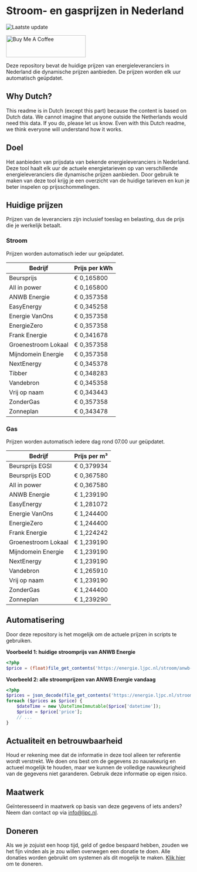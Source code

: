# Stroom- en gasprijzen in Nederland

![Laatste update](https://img.shields.io/badge/laatste%20update-2025--03--07%2019%3A00%20CET-brightgreen)

<a href="https://www.buymeacoffee.com/Lars-" target="_blank"><img src="https://cdn.buymeacoffee.com/buttons/v2/default-orange.png" alt="Buy Me A Coffee" height="60" style="height: 60px !important;width: 217px !important;" ></a>

Deze repository bevat de huidige prijzen van energieleveranciers in Nederland die dynamische prijzen aanbieden. De prijzen worden elk uur automatisch geüpdatet.

## Why Dutch?

This readme is in Dutch (except this part) because the content is based on Dutch data. We cannot imagine that anyone outside the Netherlands would need this data. If you do, please let us know. Even with this Dutch readme, we think
everyone will understand how it works.

## Doel

Het aanbieden van prijsdata van bekende energieleveranciers in Nederland. Deze tool haalt elk uur de actuele energietarieven op van verschillende energieleveranciers die dynamische prijzen aanbieden. Door gebruik te maken van deze tool
krijg je een overzicht van de huidige tarieven en kun je beter inspelen op prijsschommelingen.

## Huidige prijzen

Prijzen van de leveranciers zijn inclusief toeslag en belasting, dus de prijs die je werkelijk betaalt.

### Stroom

Prijzen worden automatisch ieder uur geüpdatet.

 Bedrijf | Prijs per kWh 
---------|---------------
Beursprijs | € 0,165800
All in power | € 0,165800
ANWB Energie | € 0,357358
EasyEnergy | € 0,345258
Energie VanOns | € 0,357358
EnergieZero | € 0,357358
Frank Energie | € 0,341678
Groenestroom Lokaal | € 0,357358
Mijndomein Energie | € 0,357358
NextEnergy | € 0,345378
Tibber | € 0,348283
Vandebron | € 0,345358
Vrij op naam | € 0,343443
ZonderGas | € 0,357358
Zonneplan | € 0,343478


### Gas

Prijzen worden automatisch iedere dag rond 07.00 uur geüpdatet.

 Bedrijf | Prijs per m³ 
---------|--------------
Beursprijs EGSI | € 0,379934
Beursprijs EOD | € 0,367580
All in power | € 0,367580
ANWB Energie | € 1,239190
EasyEnergy | € 1,281072
Energie VanOns | € 1,244400
EnergieZero | € 1,244400
Frank Energie | € 1,224242
Groenestroom Lokaal | € 1,239190
Mijndomein Energie | € 1,239190
NextEnergy | € 1,239190
Vandebron | € 1,265910
Vrij op naam | € 1,239190
ZonderGas | € 1,244400
Zonneplan | € 1,239290


## Automatisering

Door deze repository is het mogelijk om de actuele prijzen in scripts te gebruiken.

**Voorbeeld 1: huidige stroomprijs van ANWB Energie**

```php
<?php
$price = (float)file_get_contents('https://energie.ljpc.nl/stroom/anwb-energie-nu.txt');

```

**Voorbeeld 2: alle stroomprijzen van ANWB Energie vandaag**

```php
<?php
$prices = json_decode(file_get_contents('https://energie.ljpc.nl/stroom/all-in-power-vandaag.json'),true);
foreach ($prices as $price) {
    $dateTime = new \DateTimeImmutable($price['datetime']);
    $price = $price['price'];
    // ...
}
```

## Actualiteit en betrouwbaarheid

Houd er rekening mee dat de informatie in deze tool alleen ter referentie wordt verstrekt. We doen ons best om de gegevens zo nauwkeurig en actueel mogelijk te houden, maar we kunnen de volledige nauwkeurigheid van de gegevens niet
garanderen. Gebruik deze informatie op eigen risico.

## Maatwerk

Geïnteresseerd in maatwerk op basis van deze gegevens of iets anders? Neem dan contact op
via [info@ljpc.nl](mailto:info@ljpc.nl?subject=Energie%20prijzen).

## Doneren

Als we je zojuist een hoop tijd, geld of gedoe bespaard hebben, zouden we het fijn vinden als je zou willen overwegen een
donatie te doen. Alle donaties worden gebruikt om systemen als dit mogelijk te
maken. [Klik hier](https://www.buymeacoffee.com/Lars-) om te doneren.
